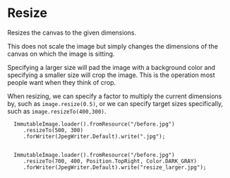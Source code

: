 Resize
=======

Resizes the canvas to the given dimensions.

This does not scale the image but simply changes the dimensions of the canvas on which the image is sitting.

Specifying a larger size will pad the image with a background color and specifying a smaller size will crop the image. This is the operation most people want when they think of crop.

When resizing, we can specify a factor to multiply the current dimensions by, such as `image.resize(0.5)`, or we can specify target sizes specifically, such as `image.resizeTo(400,300)`.



      ImmutableImage.loader().fromResource("/before.jpg")
         .resizeTo(500, 300)
         .forWriter(JpegWriter.Default).write(".jpg");


      ImmutableImage.loader().fromResource("/before.jpg")
         .resizeTo(700, 400, Position.TopRight, Color.DARK_GRAY)
         .forWriter(JpegWriter.Default).write("resize_larger.jpg");
